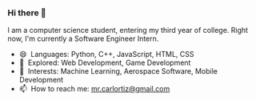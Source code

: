 ### Hi there 👋

I am a computer science student, entering my third year of college. Right now, I'm currently a Software Engineer Intern.

- 😄 ‎ Languages: Python, C++, JavaScript, HTML, CSS
- 🔭 ‎ Explored: Web Development, Game Development
- 🔎 ‎ Interests: Machine Learning, Aerospace Software, Mobile Development
- 📫 ‎ How to reach me: mr.carlortiz@gmail.com
